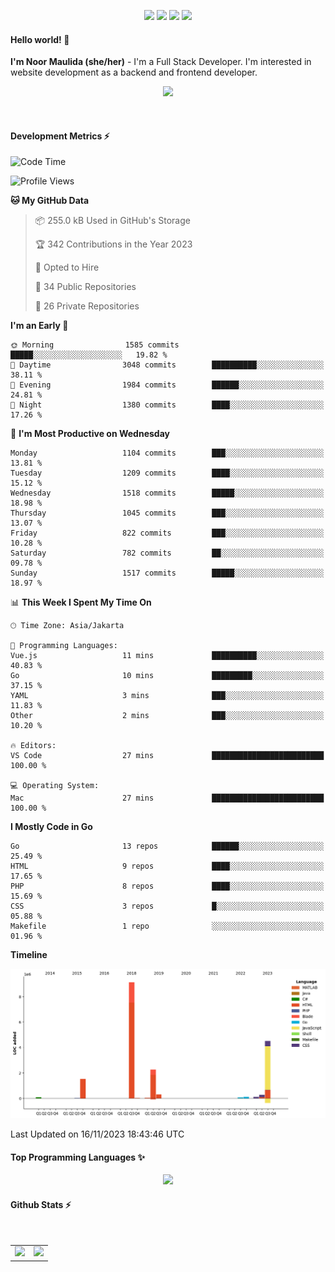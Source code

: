 <p align="center">
  <img src="https://dev.discordprofiles.me/badge/status/814439552055771206?simple=true">
  <img src="https://dev.discordprofiles.me/badge/playing/814439552055771206">
  <img src="https://dev.discordprofiles.me/badge/vscode/814439552055771206">
  <img src="https://dev.discordprofiles.me/badge/spotify/814439552055771206">
</p>

#### Hello world! 👋
**I'm Noor Maulida (she/her)** - I'm a Full Stack Developer. I'm interested in website development as a backend and frontend developer.

<p align="center">
  <img src="https://skillicons.dev/icons?i=go,php,laravel,nodejs,vue,express,ruby,mongodb,docker,aws,gcp" />
</p>
<br>

#### Development Metrics ⚡
<!--START_SECTION:waka-->
![Code Time](http://img.shields.io/badge/Code%20Time-331%20hrs%2019%20mins-blue)

![Profile Views](http://img.shields.io/badge/Profile%20Views-0-blue)

**🐱 My GitHub Data** 

> 📦 255.0 kB Used in GitHub's Storage 
 > 
> 🏆 342 Contributions in the Year 2023
 > 
> 💼 Opted to Hire
 > 
> 📜 34 Public Repositories 
 > 
> 🔑 26 Private Repositories 
 > 
**I'm an Early 🐤** 

```text
🌞 Morning                1585 commits        █████░░░░░░░░░░░░░░░░░░░░   19.82 % 
🌆 Daytime                3048 commits        ██████████░░░░░░░░░░░░░░░   38.11 % 
🌃 Evening                1984 commits        ██████░░░░░░░░░░░░░░░░░░░   24.81 % 
🌙 Night                  1380 commits        ████░░░░░░░░░░░░░░░░░░░░░   17.26 % 
```
📅 **I'm Most Productive on Wednesday** 

```text
Monday                   1104 commits        ███░░░░░░░░░░░░░░░░░░░░░░   13.81 % 
Tuesday                  1209 commits        ████░░░░░░░░░░░░░░░░░░░░░   15.12 % 
Wednesday                1518 commits        █████░░░░░░░░░░░░░░░░░░░░   18.98 % 
Thursday                 1045 commits        ███░░░░░░░░░░░░░░░░░░░░░░   13.07 % 
Friday                   822 commits         ███░░░░░░░░░░░░░░░░░░░░░░   10.28 % 
Saturday                 782 commits         ██░░░░░░░░░░░░░░░░░░░░░░░   09.78 % 
Sunday                   1517 commits        █████░░░░░░░░░░░░░░░░░░░░   18.97 % 
```


📊 **This Week I Spent My Time On** 

```text
🕑︎ Time Zone: Asia/Jakarta

💬 Programming Languages: 
Vue.js                   11 mins             ██████████░░░░░░░░░░░░░░░   40.83 % 
Go                       10 mins             █████████░░░░░░░░░░░░░░░░   37.15 % 
YAML                     3 mins              ███░░░░░░░░░░░░░░░░░░░░░░   11.83 % 
Other                    2 mins              ███░░░░░░░░░░░░░░░░░░░░░░   10.20 % 

🔥 Editors: 
VS Code                  27 mins             █████████████████████████   100.00 % 

💻 Operating System: 
Mac                      27 mins             █████████████████████████   100.00 % 
```

**I Mostly Code in Go** 

```text
Go                       13 repos            ██████░░░░░░░░░░░░░░░░░░░   25.49 % 
HTML                     9 repos             ████░░░░░░░░░░░░░░░░░░░░░   17.65 % 
PHP                      8 repos             ████░░░░░░░░░░░░░░░░░░░░░   15.69 % 
CSS                      3 repos             █░░░░░░░░░░░░░░░░░░░░░░░░   05.88 % 
Makefile                 1 repo              ░░░░░░░░░░░░░░░░░░░░░░░░░   01.96 % 
```



**Timeline**

![Lines of Code chart](https://raw.githubusercontent.com/noormaulida/noormaulida/main/assets/bar_graph.png)


 Last Updated on 16/11/2023 18:43:46 UTC
<!--END_SECTION:waka-->

#### Top Programming Languages ✨
<p align="center">
  <img src="https://api.githubtrends.io/user/svg/noormaulida/langs?time_range=one_year&include_private=true&compact=true&theme=dark" />
</p>

#### Github Stats ⚡
<p align="center">
  <table>
    <tr>
      <td>
        <img src="https://github-readme-streak-stats.herokuapp.com?user=noormaulida&theme=react&hide_border=true&mode=weekly" height="180" />
      </td>
      <td>
        <img src="https://github-readme-stats.vercel.app/api?username=noormaulida&theme=react&count_private=true&hide_border=true&line_height=20" height="180"/>
      </td>
    </tr>
</p>
<br>
